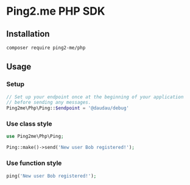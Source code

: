 # Ping2.me PHP SDK

## Installation

```bash
composer require ping2-me/php
```

## Usage

### Setup

```php
// Set up your endpoint once at the beginning of your application 
// before sending any messages.
Ping2me\Php\Ping::$endpoint = '@daudau/debug'
```
### Use class style
```php
use Ping2me\Php\Ping;

Ping::make()->send('New user Bob registered!');
```

### Use function style
```php
ping('New user Bob registered!');
```
